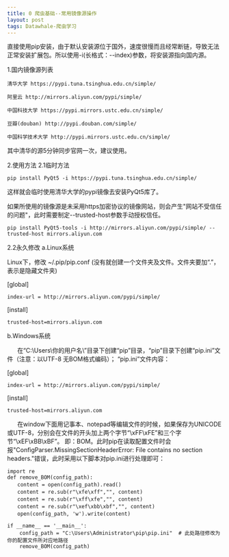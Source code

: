```yaml
---
title: 0 爬虫基础--常用镜像源操作
layout: post
tags: Datawhale-爬虫学习
---
```

直接使用pip安装，由于默认安装源位于国外，速度很慢而且经常断链，导致无法正常安装扩展包。所以使用-i(长格式：--index)参数，将安装源指向国内源。

1.国内镜像源列表

    清华大学 https://pypi.tuna.tsinghua.edu.cn/simple/
    
    阿里云 http://mirrors.aliyun.com/pypi/simple/
    
    中国科技大学 https://pypi.mirrors.ustc.edu.cn/simple/
    
    豆瓣(douban) http://pypi.douban.com/simple/
    
    中国科学技术大学 http://pypi.mirrors.ustc.edu.cn/simple/
    

其中清华的源5分钟同步官网一次，建议使用。

2.使用方法
2.1临时方法

    pip install PyQt5 -i https://pypi.tuna.tsinghua.edu.cn/simple/

这样就会临时使用清华大学的pypi镜像去安装PyQt5库了。

如果所使用的镜像源是未采用https加密协议的镜像网站，则会产生"网站不受信任的问题"，此时需要制定--trusted-host参数手动授权信任。

    pip install PyQt5-tools -i http://mirrors.aliyun.com/pypi/simple/ --trusted-host mirrors.aliyun.com

2.2永久修改
a.Linux系统

Linux下，修改 ~/.pip/pip.conf (没有就创建一个文件夹及文件。文件夹要加“.”，表示是隐藏文件夹)

[global]

    index-url = http://mirrors.aliyun.com/pypi/simple/

[install]

    trusted-host=mirrors.aliyun.com
    
b.Windows系统

      在“C:\Users\你的用户名\”目录下创建“pip”目录，“pip”目录下创建“pip.ini”文件（注意：以UTF-8 无BOM格式编码）；
“pip.ini”文件内容：

[global]

    index-url = http://mirrors.aliyun.com/pypi/simple/

[install]

    trusted-host=mirrors.aliyun.com
    
      在window下面用记事本、notepad等编辑文件的时候，如果保存为UNICODE或UTF-8，分别会在文件的开头加上两个字节“\xFF\xFE”和三个字节“\xEF\xBB\xBF”。 即：BOM。此时pip在读取配置文件时会报"ConfigParser.MissingSectionHeaderError: File contains no section headers."错误，此时采用以下脚本对pip.ini进行处理即可：

    import re
    def remove_BOM(config_path):
    　　content = open(config_path).read()
    　　content = re.sub(r"\xfe\xff","", content)
    　　content = re.sub(r"\xff\xfe","", content)
    　　content = re.sub(r"\xef\xbb\xbf","", content)
    　　open(config_path, 'w').write(content)
     
    if __name__ == '__main__':
        config_path = "C:\Users\Administrator\pip\pip.ini"  # 此处路径修改为你的配置文件所对应地路径
        remove_BOM(config_path)

